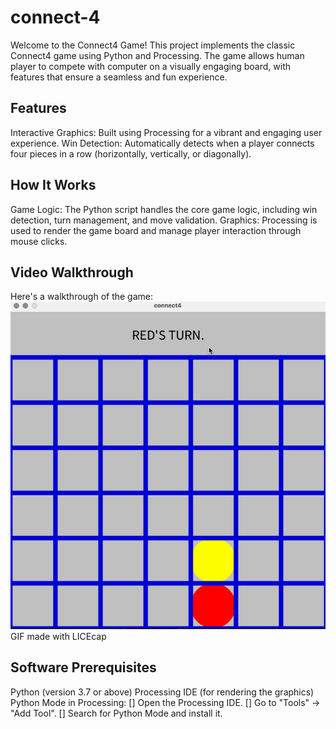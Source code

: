 # connect-4
Welcome to the Connect4 Game! This project implements the classic Connect4 game using Python and Processing. The game allows human player to compete with computer on a visually engaging board, with features that ensure a seamless and fun experience.

## Features
Interactive Graphics: Built using Processing for a vibrant and engaging user experience.
Win Detection: Automatically detects when a player connects four pieces in a row (horizontally, vertically, or diagonally).

## How It Works
Game Logic: The Python script handles the core game logic, including win detection, turn management, and move validation.
Graphics: Processing is used to render the game board and manage player interaction through mouse clicks.

## Video Walkthrough
Here's a walkthrough of the game:
<img src='connect4-1.gif' title='Video Walkthrough' width='' alt='Video Walkthrough'/>
GIF made with LICEcap

## Software Prerequisites
Python (version 3.7 or above)
Processing IDE (for rendering the graphics)
Python Mode in Processing:
[] Open the Processing IDE.
[] Go to "Tools" → "Add Tool".
[] Search for Python Mode and install it.